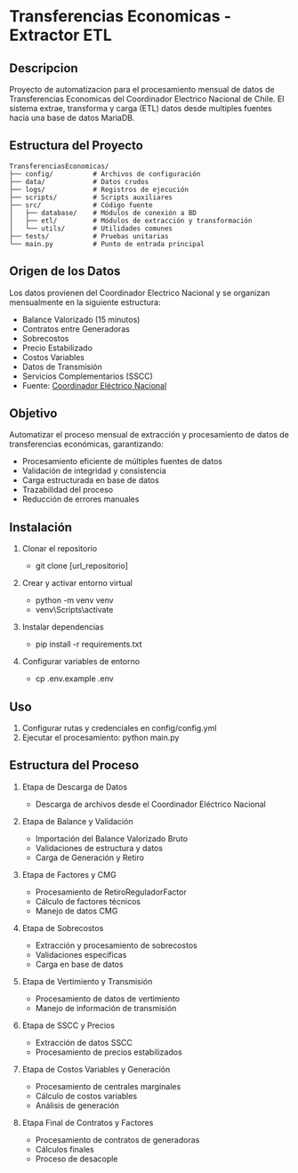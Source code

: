 # Transferencias Economicas - Extractor ETL

## Descripcion

Proyecto de automatizacion para el procesamiento mensual de datos de Transferencias Economicas del Coordinador Electrico Nacional de Chile. El sistema extrae, transforma y carga (ETL) datos desde multiples fuentes hacia una base de datos MariaDB.

## Estructura del Proyecto

    TransferenciasEconomicas/
    ├── config/          # Archivos de configuración 
    ├── data/            # Datos crudos
    ├── logs/            # Registros de ejecución
    ├── scripts/         # Scripts auxiliares  
    ├── src/             # Código fuente
    │   ├── database/    # Módulos de conexión a BD
    │   ├── etl/         # Módulos de extracción y transformación
    │   └── utils/       # Utilidades comunes
    ├── tests/           # Pruebas unitarias
    └── main.py          # Punto de entrada principal

## Origen de los Datos

Los datos provienen del Coordinador Electrico Nacional y se organizan mensualmente en la siguiente estructura:

* Balance Valorizado (15 minutos)
* Contratos entre Generadoras
* Sobrecostos
* Precio Estabilizado
* Costos Variables
* Datos de Transmisión
* Servicios Complementarios (SSCC)
* Fuente: [Coordinador Eléctrico Nacional](https://www.coordinador.cl/mercados/documentos/transferencias-economicas/antecedentes-de-calculo-para-las-transferencias-economicas/)

## Objetivo

Automatizar el proceso mensual de extracción y procesamiento de datos de transferencias económicas, garantizando:

* Procesamiento eficiente de múltiples fuentes de datos
* Validación de integridad y consistencia
* Carga estructurada en base de datos
* Trazabilidad del proceso
* Reducción de errores manuales

## Instalación

1. Clonar el repositorio
    * git clone [url_repositorio]

2. Crear y activar entorno virtual
    * python -m venv venv
    * venv\Scripts\activate

3. Instalar dependencias
    * pip install -r requirements.txt

4. Configurar variables de entorno
    * cp .env.example .env

## Uso

1. Configurar rutas y credenciales en config/config.yml
2. Ejecutar el procesamiento: python main.py

## Estructura del Proceso

1. Etapa de Descarga de Datos
   * Descarga de archivos desde el Coordinador Eléctrico Nacional

2. Etapa de Balance y Validación
   * Importación del Balance Valorizado Bruto
   * Validaciones de estructura y datos
   * Carga de Generación y Retiro

3. Etapa de Factores y CMG
   * Procesamiento de RetiroReguladorFactor
   * Cálculo de factores técnicos
   * Manejo de datos CMG

4. Etapa de Sobrecostos
   * Extracción y procesamiento de sobrecostos
   * Validaciones específicas
   * Carga en base de datos

5. Etapa de Vertimiento y Transmisión
   * Procesamiento de datos de vertimiento
   * Manejo de información de transmisión

6. Etapa de SSCC y Precios
   * Extracción de datos SSCC
   * Procesamiento de precios estabilizados

7. Etapa de Costos Variables y Generación
   * Procesamiento de centrales marginales
   * Cálculo de costos variables
   * Análisis de generación

8. Etapa Final de Contratos y Factores
   * Procesamiento de contratos de generadoras
   * Cálculos finales
   * Proceso de desacople
